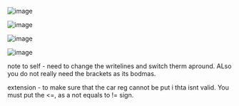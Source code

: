 ![image](https://github.com/user-attachments/assets/9f6bb314-ac1d-43d6-824e-ecd801762aa9)

![image](https://github.com/user-attachments/assets/7f4496f5-e05b-4312-97fb-58cf1175b811)

![image](https://github.com/user-attachments/assets/b60979b3-fde7-4c99-9a93-e198ccf480ae)

![image](https://github.com/user-attachments/assets/9df96d60-e3f4-4a85-841d-18faf4ebc6ef)

note to self - need to change the writelines and switch therm apround. ALso you do not really need the brackets as its bodmas.

extension - to make sure that the car reg cannot be put i thta isnt valid. You must put the <=, as a not equals to != sign.
